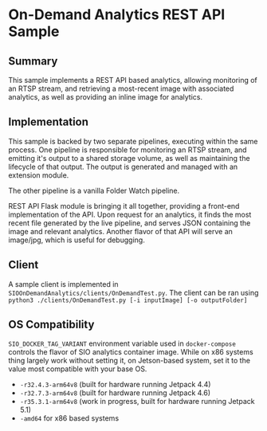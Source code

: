 # On-Demand Analytics REST API Sample

## Summary

This sample implements a REST API based analytics, allowing monitoring of an RTSP stream, and retrieving a most-recent image with associated analytics, as well as providing an inline image for analytics.

## Implementation

This sample is backed by two separate pipelines, executing within the same process. One pipeline is responsible for monitoring an RTSP stream, and emitting it's output to a shared storage volume, as well as maintaining the lifecycle of that output. The output is generated and managed with an extension module.

The other pipeline is a vanilla Folder Watch pipeline.

REST API Flask module is bringing it all together, providing a front-end implementation of the API. Upon request for an analytics, it finds the most recent file generated by the live pipeline, and serves JSON containing the image and relevant analytics. Another flavor of that API will serve an image/jpg, which is useful for debugging.

## Client

A sample client is implemented in `SIOOnDemandAnalytics/clients/OnDemandTest.py`.
The client can be ran using `python3 ./clients/OnDemandTest.py [-i inputImage] [-o outputFolder]`

## OS Compatibility

`SIO_DOCKER_TAG_VARIANT` environment variable used in `docker-compose` controls the flavor of SIO analytics container image. While on x86 systems thing largely work without setting it, on Jetson-based system, set it to the value most compatible with your base OS.

* `-r32.4.3-arm64v8` (built for hardware running Jetpack 4.4)
* `-r32.7.3-arm64v8` (built for hardware running Jetpack 4.6)
* `-r35.3.1-arm64v8` (work in progress, built for hardware running Jetpack 5.1)
* `-amd64` for x86 based systems

